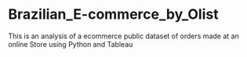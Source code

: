 # Brazilian_E-commerce_by_Olist
This is an analysis of a ecommerce public dataset of orders made at an online Store using  Python and Tableau
